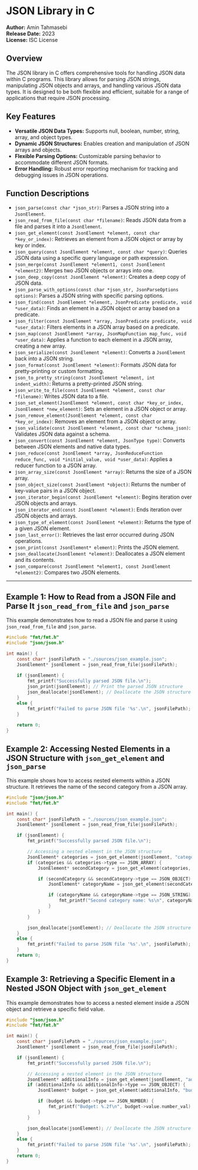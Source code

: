 # JSON Library in C

**Author:** Amin Tahmasebi  
**Release Date:** 2023  
**License:** ISC License

## Overview

The JSON library in C offers comprehensive tools for handling JSON data within C programs. This library allows for parsing JSON strings, manipulating JSON objects and arrays, and handling various JSON data types. It is designed to be both flexible and efficient, suitable for a range of applications that require JSON processing.

## Key Features

- **Versatile JSON Data Types:** Supports null, boolean, number, string, array, and object types.
- **Dynamic JSON Structures:** Enables creation and manipulation of JSON arrays and objects.
- **Flexible Parsing Options:** Customizable parsing behavior to accommodate different JSON formats.
- **Error Handling:** Robust error reporting mechanism for tracking and debugging issues in JSON operations.

## Function Descriptions

- `json_parse(const char *json_str)`: Parses a JSON string into a `JsonElement`.
- `json_read_from_file(const char *filename)`: Reads JSON data from a file and parses it into a `JsonElement`.
- `json_get_element(const JsonElement *element, const char *key_or_index)`: Retrieves an element from a JSON object or array by key or index.
- `json_query(const JsonElement *element, const char *query)`: Queries JSON data using a specific query language or path expression.
- `json_merge(const JsonElement *element1, const JsonElement *element2)`: Merges two JSON objects or arrays into one.
- `json_deep_copy(const JsonElement *element)`: Creates a deep copy of JSON data.
- `json_parse_with_options(const char *json_str, JsonParseOptions options)`: Parses a JSON string with specific parsing options.
- `json_find(const JsonElement *element, JsonPredicate predicate, void *user_data)`: Finds an element in a JSON object or array based on a predicate.
- `json_filter(const JsonElement *array, JsonPredicate predicate, void *user_data)`: Filters elements in a JSON array based on a predicate.
- `json_map(const JsonElement *array, JsonMapFunction map_func, void *user_data)`: Applies a function to each element in a JSON array, creating a new array.
- `json_serialize(const JsonElement *element)`: Converts a `JsonElement` back into a JSON string.
- `json_format(const JsonElement *element)`: Formats JSON data for pretty-printing or custom formatting.
- `json_to_pretty_string(const JsonElement *element, int indent_width)`: Returns a pretty-printed JSON string.
- `json_write_to_file(const JsonElement *element, const char *filename)`: Writes JSON data to a file.
- `json_set_element(JsonElement *element, const char *key_or_index, JsonElement *new_element)`: Sets an element in a JSON object or array.
- `json_remove_element(JsonElement *element, const char *key_or_index)`: Removes an element from a JSON object or array.
- `json_validate(const JsonElement *element, const char *schema_json)`: Validates JSON data against a schema.
- `json_convert(const JsonElement *element, JsonType type)`: Converts between JSON elements and native data types.
- `json_reduce(const JsonElement *array, JsonReduceFunction reduce_func, void *initial_value, void *user_data)`: Applies a reducer function to a JSON array.
- `json_array_size(const JsonElement *array)`: Returns the size of a JSON array.
- `json_object_size(const JsonElement *object)`: Returns the number of key-value pairs in a JSON object.
- `json_iterator_begin(const JsonElement *element)`: Begins iteration over JSON objects and arrays.
- `json_iterator_end(const JsonElement *element)`: Ends iteration over JSON objects and arrays.
- `json_type_of_element(const JsonElement *element)`: Returns the type of a given JSON element.
- `json_last_error()`: Retrieves the last error occurred during JSON operations.
- `json_print(const JsonElement* element)`: Prints the JSON element.
- `json_deallocate(JsonElement *element)`: Deallocates a JSON element and its contents.
- `json_compare(const JsonElement *element1, const JsonElement *element2)`: Compares two JSON elements.

---

## Example 1: How to Read from a JSON File and Parse It `json_read_from_file` and `json_parse`
This example demonstrates how to read a JSON file and parse it using `json_read_from_file` and `json_parse`.

```c
#include "fmt/fmt.h"
#include "json/json.h"

int main() {
    const char* jsonFilePath = "./sources/json_example.json";
    JsonElement* jsonElement = json_read_from_file(jsonFilePath);
    
    if (jsonElement) {
        fmt_printf("Successfully parsed JSON file.\n");
        json_print(jsonElement); // Print the parsed JSON structure
        json_deallocate(jsonElement); // Deallocate the JSON structure
    } 
    else {
        fmt_printf("Failed to parse JSON file '%s'.\n", jsonFilePath);
    }
    
    return 0;
}
```

## Example 2: Accessing Nested Elements in a JSON Structure with `json_get_element` and `json_parse`
This example shows how to access nested elements within a JSON structure. It retrieves the name of the second category from a JSON array.

```c
#include "json/json.h"
#include "fmt/fmt.h"

int main() {
    const char* jsonFilePath = "./sources/json_example.json";
    JsonElement* jsonElement = json_read_from_file(jsonFilePath);

    if (jsonElement) {
        fmt_printf("Successfully parsed JSON file.\n");

        // Accessing a nested element in the JSON structure
        JsonElement* categories = json_get_element(jsonElement, "categories");
        if (categories && categories->type == JSON_ARRAY) {
            JsonElement* secondCategory = json_get_element(categories, "1");

            if (secondCategory && secondCategory->type == JSON_OBJECT) {
                JsonElement* categoryName = json_get_element(secondCategory, "name");

                if (categoryName && categoryName->type == JSON_STRING) {
                    fmt_printf("Second category name: %s\n", categoryName->value.string_val);
                }
            }
        }

        json_deallocate(jsonElement); // Deallocate the JSON structure
    } 
    else {
        fmt_printf("Failed to parse JSON file '%s'.\n", jsonFilePath);
    }
    return 0;
}
```

## Example 3: Retrieving a Specific Element in a Nested JSON Object with `json_get_element`

This example demonstrates how to access a nested element inside a JSON object and retrieve a specific field value.

```c
#include "json/json.h"
#include "fmt/fmt.h"

int main() {
    const char* jsonFilePath = "./sources/json_example.json";
    JsonElement* jsonElement = json_read_from_file(jsonFilePath);

    if (jsonElement) {
        fmt_printf("Successfully parsed JSON file.\n");

        // Accessing a nested element in the JSON structure
        JsonElement* additionalInfo = json_get_element(jsonElement, "additional_info");
        if (additionalInfo && additionalInfo->type == JSON_OBJECT) {
            JsonElement* budget = json_get_element(additionalInfo, "budget");

            if (budget && budget->type == JSON_NUMBER) {
                fmt_printf("Budget: %.2f\n", budget->value.number_val);
            }
        }

        json_deallocate(jsonElement); // Deallocate the JSON structure
    } 
    else {
        fmt_printf("Failed to parse JSON file '%s'.\n", jsonFilePath);
    }
    return 0;
}
```
